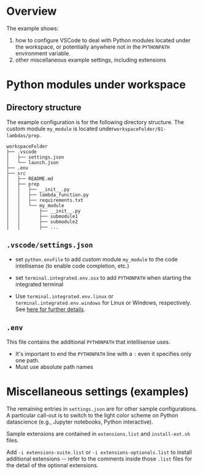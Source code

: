# Overview

The example shows:

1. how to configure VSCode to deal with Python modules located under the workspace, or potentially anywhere not in the `PYTHONPATH` environment variable.
2. other miscellaneous example settings, including extensions

# Python modules under workspace

## Directory structure

The example configuration is for the following directory structure. The custom module `my_module` is located under`workspaceFolder/01-lambdas/prep`.


```
workspaceFolder
├── .vscode
│   ├── settings.json
│   └── launch.json
├── .env
├── src
│   ├── README.md
│   ├── prep
│   │   ├── __init__.py
│   │   ├── lambda_function.py
│   │   ├── requirements.txt
│   │   └── my_module
│   │       ├── __init__.py
│   │       ├── submodule1
│   │       ├── submodule2
│   │       ├── ...
```

## `.vscode/settings.json`

- set `python.envFile` to add custom module `my_module` to the code intellisense (to enable code completion, etc.)
- set `terminal.integrated.env.osx` to add `PYTHONPATH` when starting the integrated terminal

- Use `terminal.integrated.env.linux` or `terminal.integrated.env.windows` for Linux or Windows, respectively. See [here for further details](https://vscode.readthedocs.io/en/latest/getstarted/settings/).

## `.env`

This file contains the additional `PYTHONPATH` that intellisense uses.

- It's important to end the `PYTHONPATH` line with a `:` even it specifies only one path.
- Must use absolute path names


# Miscellaneous settings (examples)

The remaining entries in `settings.json` are for other sample configurations. A particular call-out is to switch to the light color scheme on Python datascience (e.g., Jupyter notebooks, Python interactive).

Sample extensions are contained in `extensions.list` and `install-ext.sh` files.

Add `-i extensions-suite.list` or `-i extensions-optionals.list` to install additional extensions -- refer to the comments inside those `.list` files for the detail of the optional extensions.
